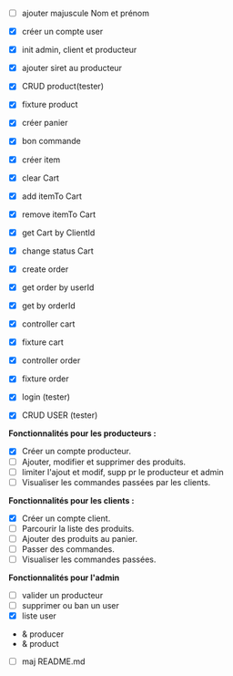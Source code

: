 - [ ] ajouter majuscule Nom et prénom
- [x] créer un compte user
- [x] init admin, client et producteur
- [x] ajouter siret au producteur

- [x] CRUD product(tester)
- [x] fixture product

- [x] créer panier
- [x] bon commande
- [x] créer item

- [x] clear Cart
- [x] add itemTo Cart
- [x] remove itemTo Cart
- [x] get Cart by ClientId
- [x] change status Cart


- [x] create order
- [x] get order by userId
- [x] get by orderId

- [x] controller cart
- [x] fixture cart

- [x] controller order
- [x] fixture order


- [x] login (tester)
- [x] CRUD USER (tester)

**Fonctionnalités pour les producteurs :**

- [x] Créer un compte producteur.
- [ ] Ajouter, modifier et supprimer des produits.
- [ ] limiter l'ajout et modif, supp pr le producteur et admin
- [ ] Visualiser les commandes passées par les clients.

**Fonctionnalités pour les clients :**

- [x] Créer un compte client.
- [ ] Parcourir la liste des produits.
- [ ] Ajouter des produits au panier.
- [ ] Passer des commandes.
- [ ] Visualiser les commandes passées.

**Fonctionnalités pour l'admin**

- [ ] valider un producteur
- [ ] supprimer ou ban un user
- [x] liste user
- & producer
- & product


- [ ] maj README.md